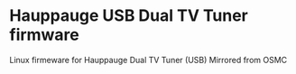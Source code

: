 # Hauppauge USB Dual TV Tuner firmware
Linux firmeware for Hauppauge Dual TV Tuner (USB)
Mirrored from OSMC
